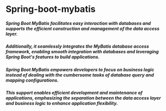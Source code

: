 # Spring-boot-mybatis

##### Spring Boot MyBatis facilitates easy interaction with databases and supports the efficient construction and management of the data access layer. 
##### Additionally, it seamlessly integrates the MyBatis database access framework, enabling smooth integration with databases and leveraging Spring Boot's features to build applications.
##### Spring Boot MyBatis empowers developers to focus on business logic instead of dealing with the cumbersome tasks of database query and mapping configurations. 
##### This support enables efficient development and maintenance of applications, emphasizing the separation between the data access layer and business logic to enhance application flexibility.
